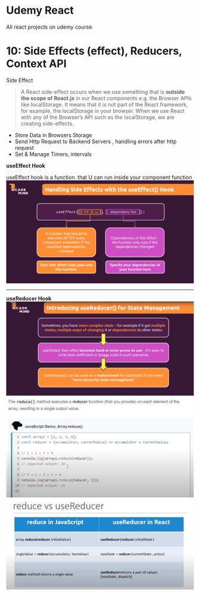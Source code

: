 # Udemy React

All react projects on udemy course

# 10: Side Effects (effect), Reducers, Context API

Side Effect

> A React side-effect occurs when we use something that is **outside the scope of React.js** in our React components e.g. the Browser APIs like localStorage.
> It means that it is not part of the React framework, for example, the localStorage in your browser.
> When we use React with any of the Browser’s API such as the localStorage, we are creating side-effects.

-   Store Data in Browsers Storage
-   Send Http Request to Backend Servers , handling errors after http request
-   Set & Manage Timers, intervals

**useEffect Hook**

useEffect hook is a function. that U can run inside your component function
![](/Slides/useEffect.png)

---

**useReducer Hook**
![](/Slides/usereducer1.png)
![](/Slides/reducer_js.png)
![](/Slides/reduceVSuseReduce.png)
